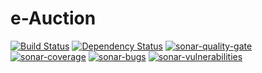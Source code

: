 # e-Auction

[![Build Status](https://travis-ci.org/jaydeep-punjani/e-auction.svg?branch=master)](https://travis-ci.org/jaydeep-punjani/e-auction)
[![Dependency Status](https://david-dm.org/jaydeep-punjani/e-auction.svg?theme=shields.io)](https://david-dm.org/jaydeep-punjani/e-auction)
[![sonar-quality-gate][sonar-quality-gate]][sonar-url]
[![sonar-coverage][sonar-coverage]][sonar-url]
[![sonar-bugs][sonar-bugs]][sonar-url]
[![sonar-vulnerabilities][sonar-vulnerabilities]][sonar-url]

[sonar-url]: https://sonarcloud.io/dashboard?id=org.eauction%3Aeauction
[sonar-quality-gate]: https://sonarcloud.io/api/badges/gate?key=org.eauction%3Aeauction
[sonar-coverage]: https://sonarcloud.io/api/badges/measure?key=org.eauction%3Aeauction&metric=coverage
[sonar-bugs]: https://sonarcloud.io/api/badges/measure?key=org.eauction%3Aeauction&metric=bugs
[sonar-vulnerabilities]: https://sonarcloud.io/api/badges/measure?key=org.eauction%3Aeauction&metric=vulnerabilities
